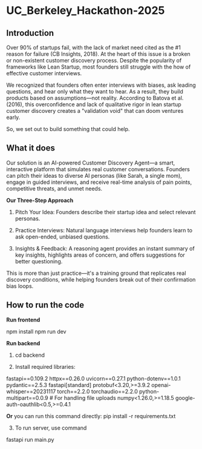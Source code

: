 # UC_Berkeley_Hackathon-2025

## Introduction

Over 90% of startups fail, with the lack of market need cited as the #1 reason for failure (CB Insights, 2018). At the heart of this issue is a broken or non-existent customer discovery process. Despite the popularity of frameworks like Lean Startup, most founders still struggle with the how of effective customer interviews.

We recognized that founders often enter interviews with biases, ask leading questions, and hear only what they want to hear. As a result, they build products based on assumptions—not reality. According to Batova et al. (2016), this overconfidence and lack of qualitative rigor in lean startup customer discovery creates a "validation void" that can doom ventures early.

So, we set out to build something that could help.

## What it does

Our solution is an AI-powered Customer Discovery Agent—a smart, interactive platform that simulates real customer conversations. Founders can pitch their ideas to diverse AI personas (like Sarah, a single mom), engage in guided interviews, and receive real-time analysis of pain points, competitive threats, and unmet needs.

**Our Three-Step Approach**

1. Pitch Your Idea: Founders describe their startup idea and select relevant personas.

2. Practice Interviews: Natural language interviews help founders learn to ask open-ended, unbiased questions.

3. Insights & Feedback: A reasoning agent provides an instant summary of key insights, highlights areas of concern, and offers suggestions for better questioning.

This is more than just practice—it's a training ground that replicates real discovery conditions, while helping founders break out of their confirmation bias loops.

## How to run the code

**Run frontend**

npm install 
npm run dev

**Run backend**

1. cd backend

2. Install required libraries:

  fastapi==0.109.2
  httpx==0.26.0
  uvicorn==0.27.1
  python-dotenv==1.0.1
  pydantic==2.5.3
  fastapi[standard]
  protobuf<3.20,>=3.9.2
  openai-whisper==20231117
  torch==2.2.0
  torchaudio==2.2.0
  python-multipart==0.0.9  # For handling file uploads 
  numpy<1.26.0,>=1.18.5
  google-auth-oauthlib<0.5,>=0.4.1

**Or** you can run this command directly: pip install -r requirements.txt

3. To run server, use command

  fastapi run main.py
